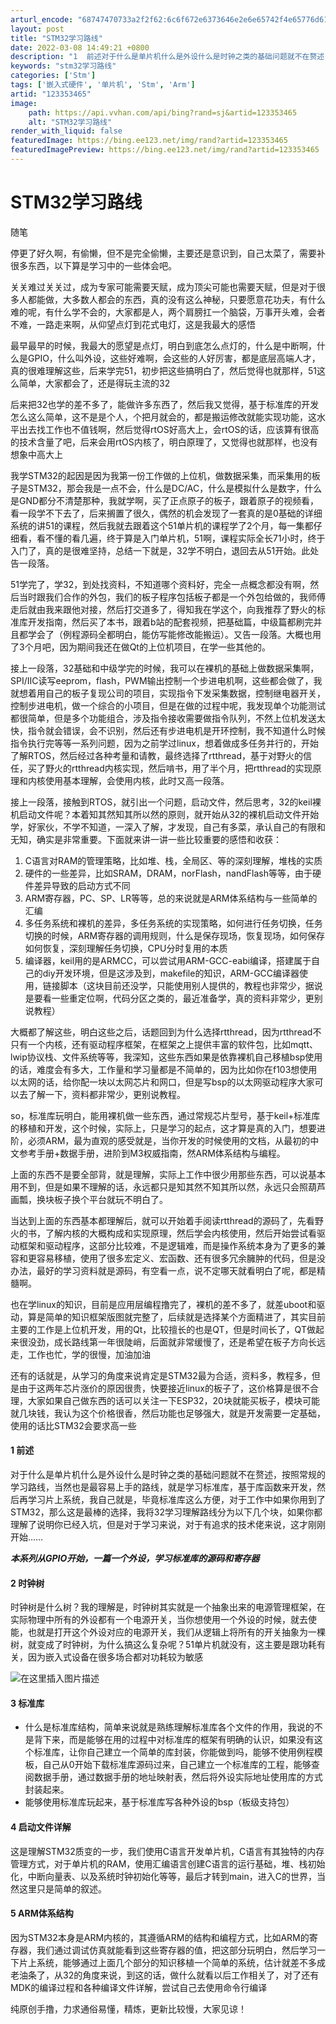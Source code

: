 ```yaml
---
arturl_encode: "68747470733a2f2f62:6c6f672e6373646e2e6e65742f4e65776d616d61686168612f:61727469636c652f64657461696c732f313233333533343635"
layout: post
title: "STM32学习路线"
date: 2022-03-08 14:49:21 +0800
description: "1  前述对于什么是单片机什么是外设什么是时钟之类的基础问题就不在赘述，按照常规的学习路线，当然也是"
keywords: "stm32学习路线"
categories: ['Stm']
tags: ['嵌入式硬件', '单片机', 'Stm', 'Arm']
artid: "123353465"
image:
    path: https://api.vvhan.com/api/bing?rand=sj&artid=123353465
    alt: "STM32学习路线"
render_with_liquid: false
featuredImage: https://bing.ee123.net/img/rand?artid=123353465
featuredImagePreview: https://bing.ee123.net/img/rand?artid=123353465
---
```


# STM32学习路线

随笔

停更了好久啊，有偷懒，但不是完全偷懒，主要还是意识到，自己太菜了，需要补很多东西，以下算是学习中的一些体会吧。

关关难过关关过，成为专家可能需要天赋，成为顶尖可能也需要天赋，但是对于很多人都能做，大多数人都会的东西，真的没有这么神秘，只要愿意花功夫，有什么难的呢，有什么学不会的，大家都是人，两个肩膀扛一个脑袋，万事开头难，会者不难，一路走来啊，从仰望点灯到花式电灯，这是我最大的感悟

最早最早的时候，我最大的愿望是点灯，明白到底怎么点灯的，什么是中断啊，什么是GPIO，什么叫外设，这些好难啊，会这些的人好厉害，都是底层高端人才，真的很难理解这些，后来学完51，初步把这些搞明白了，然后觉得也就那样，51这么简单，大家都会了，还是得玩主流的32

后来把32也学的差不多了，能做许多东西了，然后我又觉得，基于标准库的开发怎么这么简单，这不是是个人，个把月就会的，都是搬运修改就能实现功能，这水平出去找工作也不值钱啊，然后觉得rtOS好高大上，会rtOS的话，应该算有很高的技术含量了吧，后来会用rtOS内核了，明白原理了，又觉得也就那样，也没有想象中高大上

我学STM32的起因是因为我第一份工作做的上位机，做数据采集，而采集用的板子是STM32，那会我是一点不会，什么是DC/AC，什么是模拟什么是数字，什么是GND都分不清楚那种，我就学啊，买了正点原子的板子，跟着原子的视频看，看一段学不下去了，后来搁置了很久，偶然的机会发现了一套真的是0基础的详细系统的讲51的课程，然后我就去跟着这个51单片机的课程学了2个月，每一集都仔细看，看不懂的看几遍，终于算是入门单片机，51啊，课程实际全长71小时，终于入门了，真的是很难坚持，总结一下就是，32学不明白，退回去从51开始。此处告一段落。

51学完了，学32，到处找资料，不知道哪个资料好，完全一点概念都没有啊，然后当时跟我们合作的外包，我们的板子程序包括板子都是一个外包给做的，我师傅走后就由我来跟他对接，然后打交道多了，得知我在学这个，向我推荐了野火的标准库开发指南，然后买了本书，跟着b站的配套视频，把基础篇，中级篇都刷完并且都学会了（例程源码全都明白，能仿写能修改能搬运）。又告一段落。大概也用了3个月吧，因为期间我还在做Qt的上位机项目，在学一些其他的。

接上一段落，32基础和中级学完的时候，我可以在裸机的基础上做数据采集啊，SPI/IIC读写eeprom，flash，PWM输出控制一个步进电机啊，这些都会做了，我就想着用自己的板子复现公司的项目，实现指令下发采集数据，控制继电器开关，控制步进电机，做一个综合的小项目，但是在做的过程中呢，我发现单个功能测试都很简单，但是多个功能组合，涉及指令接收需要做指令队列，不然上位机发送太快，指令就会错误，会不识别，然后还有步进电机是开环控制，我不知道什么时候指令执行完等等一系列问题，因为之前学过linux，想着做成多任务并行的，开始了解RTOS，然后经过各种考量和请教，最终选择了rtthread，基于对野火的信任，买了野火的rtthread内核实现，然后啃书，用了半个月，把rtthread的实现原理和内核使用基本理解，会使用内核，此时又高一段落。

接上一段落，接触到RTOS，就引出一个问题，启动文件，然后思考，32的keil裸机启动文件呢？本着知其然知其所以然的原则，就开始从32的裸机启动文件开始学，好家伙，不学不知道，一深入了解，才发现，自己有多菜，承认自己的有限和无知，确实是非常重要。下面就来讲一讲一些比较重要的感悟和收获：

1. C语言对RAM的管理策略，比如堆、栈，全局区、等的深刻理解，堆栈的实质
2. 硬件的一些差异，比如SRAM，DRAM，norFlash，nandFlash等等，由于硬件差异导致的启动方式不同
3. ARM寄存器，PC、SP、LR等等，总的来说就是ARM体系结构与一些简单的汇编
4. 多任务系统和裸机的差异，多任务系统的实现策略，如何进行任务切换，任务切换的时候，ARM寄存器的调用规则，什么是保存现场，恢复现场，如何保存如何恢复，深刻理解任务切换，CPU分时复用的本质
5. 编译器，keil用的是ARMCC，可以尝试用ARM-GCC-eabi编译，搭建属于自己的diy开发环境，但是这涉及到，makefile的知识，ARM-GCC编译器使用，链接脚本（这块目前还没学，只能使用别人提供的，教程也非常少，据说是要看一些重定位啊，代码分区之类的，最近准备学，真的资料非常少，更别说教程）

大概都了解这些，明白这些之后，话题回到为什么选择rtthread，因为rtthread不只有一个内核，还有驱动程序框架，在框架之上提供丰富的软件包，比如mqtt、lwip协议栈、文件系统等等，我深知，这些东西如果是依靠裸机自己移植bsp使用的话，难度会有多大，工作量和学习量都是不简单的，因为比如你在f103想使用以太网的话，给你配一块以太网芯片和网口，但是写bsp的以太网驱动程序大家可以去了解一下，资料都非常少，更别说教程。

so，标准库玩明白，能用裸机做一些东西，通过常规芯片型号，基于keil+标准库的移植和开发，这个时候，实际上，只是学习的起点，这才算是真的入门，想要进阶，必须ARM，最为直观的感受就是，当你开发的时候使用的文档，从最初的中文参考手册+数据手册，进阶到M3权威指南，然ARM体系结构与编程。

上面的东西不是要全部背，就是理解，实际上工作中很少用那些东西，可以说基本用不到，但是如果不理解的话，永远都只是知其然不知其所以然，永远只会照葫芦画瓢，换块板子换个平台就玩不明白了。

当达到上面的东西基本都理解后，就可以开始着手阅读rtthread的源码了，先看野火的书，了解内核的大概构成和实现原理，然后学会内核使用，然后开始尝试看驱动框架和驱动程序，这部分比较难，不是逻辑难，而是操作系统本身为了更多的兼容和更容易移植，使用了很多宏定义、宏函数、还有很多冗余臃肿的代码，但是没办法，最好的学习资料就是源码，有空看一点，说不定哪天就看明白了呢，都是精髓啊。

也在学linux的知识，目前是应用层编程撸完了，裸机的差不多了，就差uboot和驱动，算是简单的知识框架版图就完整了，后续就是选择某个方面精进了，其实目前主要的工作是上位机开发，用的Qt，比较擅长的也是QT，但是时间长了，QT做起来很没劲，成长路线第一年很陡峭，后面就非常缓慢了，还是希望在板子方向长远走，工作也忙，学的很慢，加油加油

还有的话就是，从学习的角度来说肯定是STM32最为合适，资料多，教程多，但是由于这两年芯片涨价的原因很贵，快要接近linux的板子了，这价格算是很不合理，大家如果自己做东西的话可以关注一下ESP32，20块就能买板子，模块可能就几块钱，我认为这个价格很香，然后功能也足够强大，就是开发需要一定基础，使用的话比STM32会要求高一些

#### 1 前述

对于什么是单片机什么是外设什么是时钟之类的基础问题就不在赘述，按照常规的学习路线，当然也是最容易上手的路线，就是学习标准库，基于库函数来开发，然后再学习片上系统，我自己就是，毕竟标准库这么方便，对于工作中如果你用到了STM32，那么这是最棒的选择，我将32学习理解路线分为以下几个块，如果你都理解了说明你已经入坑，但是对于学习来说，对于有追求的技术佬来说，这才刚刚开始……

***本系列从GPIO开始，一篇一个外设，学习标准库的源码和寄存器***

#### 2 时钟树

时钟树是什么树？我的理解是，时钟树其实就是一个抽象出来的电源管理框架，在实际物理中所有的外设都有一个电源开关，当你想使用一个外设的时候，就去使能，也就是打开这个外设对应的电源开关，我们从逻辑上将所有的开关抽象为一棵树，就变成了时钟树，为什么搞这么复杂呢？51单片机就没有，这主要是跟功耗有关，因为嵌入式设备在很多场合都对功耗较为敏感

![在这里插入图片描述](https://i-blog.csdnimg.cn/blog_migrate/da1a40837756b65617958458a4fc69d5.png#pic_center)

#### 3 标准库

* 什么是标准库结构，简单来说就是熟练理解标准库各个文件的作用，我说的不是背下来，而是能够在用的过程中对标准库的框架有明确的认识，如果没有这个标准库，让你自己建立一个简单的库封装，你能做到吗，能够不使用例程模板，自己从0开始下载标准库源码过来，自己建立一个标准库的工程，能够查阅数据手册，通过数据手册的地址映射表，然后将外设实际地址使用库的方式封装起来。
* 能够使用标准库玩起来，基于标准库写各种外设的bsp（板级支持包）

#### 4 启动文件详解

这是理解STM32质变的一步，我们使用C语言开发单片机，C语言有其独特的内存管理方式，对于单片机的RAM，使用汇编语言创建C语言的运行基础，堆、栈初始化，中断向量表、以及系统时钟初始化等等，最后才转到main，进入C的世界，当然这里只是简单的叙述。

#### 5 ARM体系结构

因为STM32本身是ARM内核的，其遵循ARM的结构和编程方式，比如ARM的寄存器，我们通过调试仿真就能看到这些寄存器的值，把这部分玩明白，然后学习一下片上系统，能够通过上面几个部分的知识移植一个简单的系统，估计就差不多成老油条了，从32的角度来说，到这的话，做什么就看以后工作相关了，对了还有MDK的编译过程和各种编译文件详解，尝试自己去使用命令行编译

纯原创手撸，力求通俗易懂，精炼，更新比较慢，大家见谅！